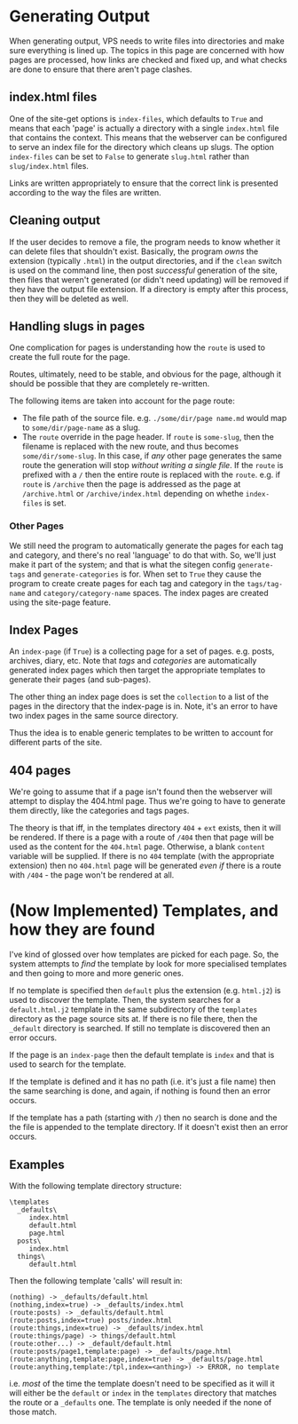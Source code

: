 # Generating Output

When generating output, VPS needs to write files into directories and make sure
everything is lined up.  The topics in this page are concerned with how pages
are processed, how links are checked and fixed up, and what checks are done to
ensure that there aren't page clashes.

## index.html files

One of the site-get options is `index-files`, which defaults to `True` and means
that each 'page' is actually a directory with a single `index.html` file that
contains the context.  This means that the webserver can be configured to serve
an index file for the directory which cleans up slugs.  The option `index-files`
can be set to `False` to generate `slug.html` rather than `slug/index.html`
files.

Links are written appropriately to ensure that the correct link is presented
according to the way the files are written.

## Cleaning output

If the user decides to remove a file, the program needs to know whether it can
delete files that shouldn't exist.  Basically, the program *owns* the extension
(typically `.html`) in the output directories, and if the `clean` switch is used
on the command line, then post *successful* generation of the site, then files
that weren't generated (or didn't need updating) will be removed if they have
the output file extension.  If a directory is empty after this process, then
they will be deleted as well.

## Handling slugs in pages

One complication for pages is understanding how the `route` is used to create
the full route for the page.

Routes, ultimately, need to be stable, and obvious for the page, although it
should be possible that they are completely re-written.

The following items are taken into account for the page route:

 * The file path of the source file.  e.g. `./some/dir/page name.md` would map
   to `some/dir/page-name` as a slug.
 * The `route` override in the page header.  If `route` is `some-slug`, then the
   filename is replaced with the new route, and thus becomes
   `some/dir/some-slug`.  In this case, if *any* other page generates the same
   route the generation will stop *without writing a single file*.  If the
   `route` is prefixed with a `/` then the entire route is replaced with the
   `route`.  e.g. if `route` is `/archive` then the page is addressed as the
   page at `/archive.html` or `/archive/index.html` depending on whethe
   `index-files` is set.

### Other Pages

We still need the program to automatically generate the pages for each tag and
category, and there's no real 'language' to do that with.  So, we'll just make
it part of the system; and that is what the sitegen config `generate-tags` and
`generate-categories` is for.  When set to `True` they cause the program to
create create pages for each tag and category in the `tags/tag-name` and
`category/category-name` spaces. The index pages are created using the
site-page feature.

## Index Pages

An `index-page` (if `True`) is a collecting page for a set of pages.  e.g.
posts, archives, diary, etc.  Note that *tags* and *categories* are
automatically generated index pages which then target the appropriate templates
to generate their pages (and sub-pages).

The other thing an index page does is set the `collection` to a list of the
pages in the directory that the index-page is in.  Note, it's an error to have
two index pages in the same source directory.

Thus the idea is to enable generic templates to be written to account for
different parts of the site.

## 404 pages

We're going to assume that if a page isn't found then the webserver will attempt
to display the 404.html page. Thus we're going to have to generate them
directly, like the categories and tags pages.

The theory is that iff, in the templates directory `404` + `ext` exists, then
it will be rendered. If there is a page with a route of `/404` then that page
will be used as the content for the `404.html` page.  Otherwise, a blank
`content` variable will be supplied.  If there is no `404` template (with the
appropriate extension) then no `404.html` page will be generated *even if* there
is a route with `/404` - the page won't be rendered at all.

# (Now Implemented) Templates, and how they are found

I've kind of glossed over how templates are picked for each page.  So, the
system attempts to *find* the template by look for more specialised templates
and then going to more and more generic ones.

If no template is specified then `default` plus the extension (e.g. `html.j2`)
is used to discover the template.  Then, the system searches for
a `default.html.j2` template in the same subdirectory of the `templates`
directory as the page source sits at.  If there is no file there, then the
`_default` directory is searched. If still no template is discovered then an
error occurs.

If the page is an `index-page` then the default template is `index` and that is
used to search for the template.

If the template is defined and it has no path (i.e. it's just a file name) then
the same searching is done, and again, if nothing is found then an error
occurs.

If the template has a path (starting with `/`) then no search is done and the
the file is appended to the template directory.  If it doesn't exist then an
error occurs.

## Examples

With the following template directory structure:

```
\templates
  _defaults\
     index.html
     default.html
     page.html
  posts\
     index.html
  things\
     default.html
```

Then the following template 'calls' will result in:

```
(nothing) -> _defaults/default.html
(nothing,index=true) -> _defaults/index.html
(route:posts) -> _defaults/default.html
(route:posts,index=true) posts/index.html
(route:things,index=true) -> _defaults/index.html
(route:things/page) -> things/default.html
(route:other...) -> _default/default.html
(route:posts/page1,template:page) -> _defaults/page.html
(route:anything,template:page,index=true) -> _defaults/page.html
(route:anything,template:/tpl,index=<anthing>) -> ERROR, no template
```

i.e. *most* of the time the template doesn't need to be specified as it will it
will either be the `default` or `index` in the `templates` directory that
matches the route or a `_defaults` one.  The template is only needed if the
none of those match.
